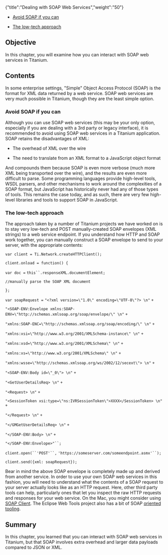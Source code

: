 {"title":"Dealing with SOAP Web Services","weight":"50"}

* [Avoid SOAP if you can](#avoid-soap-if-you-can)

* [The low-tech approach](#the-low-tech-approach)

## Objective

In this chapter, you will examine how you can interact with SOAP web services in Titanium.

## Contents

In some enterprise settings, "Simple" Object Access Protocol (SOAP) is the format for XML data returned by a web service. SOAP web services are very much possible in Titanium, though they are the least simple option.

### Avoid SOAP if you can

Although you can use SOAP web services (this may be your only option, especially if you are dealing with a 3rd party or legacy interface), it is recommended to avoid using SOAP web services in a Titanium application. SOAP retains the disadvantages of XML:

* The overhead of XML over the wire

* The need to translate from an XML format to a JavaScript object format

And compounds them because SOAP is even more verbose (much more XML being transported over the wire), and the results are even more difficult to parse. Some programming languages provide high-level tools, WSDL parsers, and other mechanisms to work around the complexities of a SOAP format, but JavaScript has historically never had any of those types of tools. This remains the case today, and as such, there are very few high-level libraries and tools to support SOAP in JavaScript.

### The low-tech approach

The approach taken by a number of Titanium projects we have worked on is to stay very low-tech and POST manually-created SOAP envelopes (XML strings) to a web service endpoint. If you understand how HTTP and SOAP work together, you can manually construct a SOAP envelope to send to your server, with the appropriate contents:

`var client = Ti.Network.createHTTPClient();`

`client.onload = function() {`

`var doc =` `this``.responseXML.documentElement;`

`//manually parse the SOAP XML document`

`};`

`var soapRequest =` `"<?xml version=\"1.0\" encoding=\"UTF-8\"?> \n"` `+`

`"<SOAP-ENV:Envelope xmlns:SOAP-ENV=\"http://schemas.xmlsoap.org/soap/envelope/\" \n"` `+`

`"xmlns:SOAP-ENC=\"http://schemas.xmlsoap.org/soap/encoding/\" \n"` `+`

`"xmlns:xsi=\"http://www.w3.org/2001/XMLSchema-instance\" \n"` `+`

`"xmlns:xsd=\"http://www.w3.org/2001/XMLSchema\" \n"` `+`

`"xmlns:xs=\"http://www.w3.org/2001/XMLSchema\" \n"` `+`

`"xmlns:wsse=\"http://schemas.xmlsoap.org/ws/2002/12/secext\"> \n"` `+`

`"<SOAP-ENV:Body id=\"_0\"> \n"` `+`

`"<GetUserDetailsReq> \n"` `+`

`"<Request> \n"` `+`

`"<SessionToken xsi:type=\"ns:IVRSessionToken\">XXXX</SessionToken> \n"` `+`

`"</Request> \n"` `+`

`"</GMGetUserDetailsReq> \n"` `+`

`"</SOAP-ENV:Body> \n"` `+`

`"</SOAP-ENV:Envelope>"``;`

`client.open(``'POST'``,` `'https://someserver.com/someendpoint.asmx'``);`

`client.send({xml: soapRequest});`

Bear in mind the above SOAP envelope is completely made up and derived from another service. In order to use your own SOAP web services in this fashion, you will need to understand what the contents of a SOAP request to your server actually looks like as an HTTP request. Here, other third party tools can help, particularly ones that let you inspect the raw HTTP requests and responses for your web service. On the Mac, you might consider using [SOAP Client](http://ditchnet.org/soapclient/). The Eclipse Web Tools project also has a bit of SOAP [oriented tooling](http://www.eclipse.org/webtools/ws/).

## Summary

In this chapter, you learned that you can interact with SOAP web services in Titanium, but that SOAP involves extra overhead and larger data payloads compared to JSON or XML.
